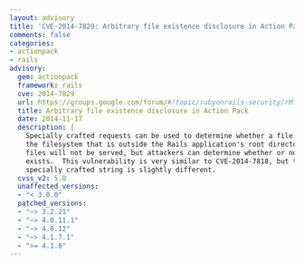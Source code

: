 ```yaml
---
layout: advisory
title: 'CVE-2014-7829: Arbitrary file existence disclosure in Action Pack'
comments: false
categories:
- actionpack
- rails
advisory:
  gem: actionpack
  framework: rails
  cve: 2014-7829
  url: https://groups.google.com/forum/#!topic/rubyonrails-security/rMTQy4oRCGk
  title: Arbitrary file existence disclosure in Action Pack
  date: 2014-11-17
  description: |
    Specially crafted requests can be used to determine whether a file exists on
    the filesystem that is outside the Rails application's root directory.  The
    files will not be served, but attackers can determine whether or not the file
    exists.  This vulnerability is very similar to CVE-2014-7818, but the
    specially crafted string is slightly different.
  cvss_v2: 5.0
  unaffected_versions:
  - "< 3.0.0"
  patched_versions:
  - "~> 3.2.21"
  - "~> 4.0.11.1"
  - "~> 4.0.12"
  - "~> 4.1.7.1"
  - ">= 4.1.8"
---
```

